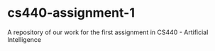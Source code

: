 # cs440-assignment-1
A repository of our work for the first assignment in CS440 - Artificial Intelligence
